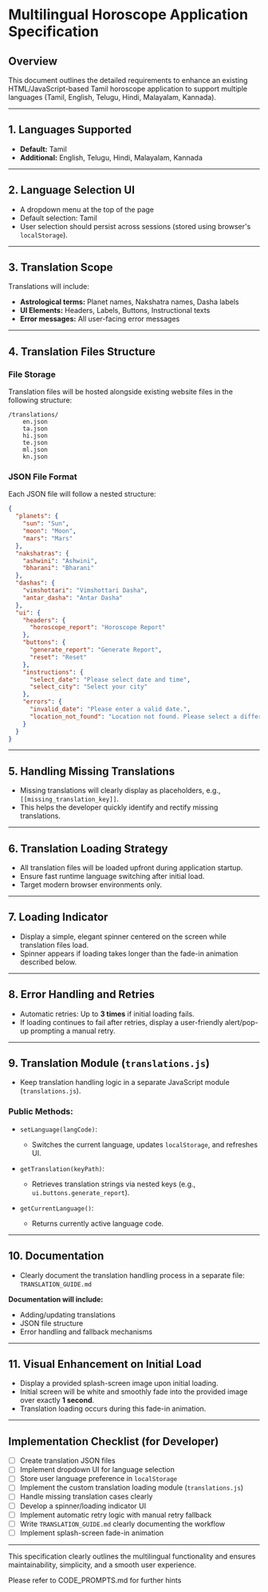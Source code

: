 # Multilingual Horoscope Application Specification

## Overview

This document outlines the detailed requirements to enhance an existing HTML/JavaScript-based Tamil horoscope application to support multiple languages (Tamil, English, Telugu, Hindi, Malayalam, Kannada).

---

## 1. Languages Supported

* **Default:** Tamil
* **Additional:** English, Telugu, Hindi, Malayalam, Kannada

---

## 2. Language Selection UI

* A dropdown menu at the top of the page
* Default selection: Tamil
* User selection should persist across sessions (stored using browser's `localStorage`).

---

## 3. Translation Scope

Translations will include:

* **Astrological terms:** Planet names, Nakshatra names, Dasha labels
* **UI Elements:** Headers, Labels, Buttons, Instructional texts
* **Error messages:** All user-facing error messages

---

## 4. Translation Files Structure

### File Storage

Translation files will be hosted alongside existing website files in the following structure:

```
/translations/
    en.json
    ta.json
    hi.json
    te.json
    ml.json
    kn.json
```

### JSON File Format

Each JSON file will follow a nested structure:

```json
{
  "planets": {
    "sun": "Sun",
    "moon": "Moon",
    "mars": "Mars"
  },
  "nakshatras": {
    "ashwini": "Ashwini",
    "bharani": "Bharani"
  },
  "dashas": {
    "vimshottari": "Vimshottari Dasha",
    "antar_dasha": "Antar Dasha"
  },
  "ui": {
    "headers": {
      "horoscope_report": "Horoscope Report"
    },
    "buttons": {
      "generate_report": "Generate Report",
      "reset": "Reset"
    },
    "instructions": {
      "select_date": "Please select date and time",
      "select_city": "Select your city"
    },
    "errors": {
      "invalid_date": "Please enter a valid date.",
      "location_not_found": "Location not found. Please select a different city."
    }
  }
}
```

---

## 5. Handling Missing Translations

* Missing translations will clearly display as placeholders, e.g., `[[missing_translation_key]]`.
* This helps the developer quickly identify and rectify missing translations.

---

## 6. Translation Loading Strategy

* All translation files will be loaded upfront during application startup.
* Ensure fast runtime language switching after initial load.
* Target modern browser environments only.

---

## 7. Loading Indicator

* Display a simple, elegant spinner centered on the screen while translation files load.
* Spinner appears if loading takes longer than the fade-in animation described below.

---

## 8. Error Handling and Retries

* Automatic retries: Up to **3 times** if initial loading fails.
* If loading continues to fail after retries, display a user-friendly alert/pop-up prompting a manual retry.

---

## 9. Translation Module (`translations.js`)

* Keep translation handling logic in a separate JavaScript module (`translations.js`).

### Public Methods:

* `setLanguage(langCode)`:

  * Switches the current language, updates `localStorage`, and refreshes UI.
* `getTranslation(keyPath)`:

  * Retrieves translation strings via nested keys (e.g., `ui.buttons.generate_report`).
* `getCurrentLanguage()`:

  * Returns currently active language code.

---

## 10. Documentation

* Clearly document the translation handling process in a separate file: `TRANSLATION_GUIDE.md`

**Documentation will include:**

* Adding/updating translations
* JSON file structure
* Error handling and fallback mechanisms

---

## 11. Visual Enhancement on Initial Load

* Display a provided splash-screen image upon initial loading.
* Initial screen will be white and smoothly fade into the provided image over exactly **1 second**.
* Translation loading occurs during this fade-in animation.

---

## Implementation Checklist (for Developer)

* [ ] Create translation JSON files
* [ ] Implement dropdown UI for language selection
* [ ] Store user language preference in `localStorage`
* [ ] Implement the custom translation loading module (`translations.js`)
* [ ] Handle missing translation cases clearly
* [ ] Develop a spinner/loading indicator UI
* [ ] Implement automatic retry logic with manual retry fallback
* [ ] Write `TRANSLATION_GUIDE.md` clearly documenting the workflow
* [ ] Implement splash-screen fade-in animation

---

This specification clearly outlines the multilingual functionality and ensures maintainability, simplicity, and a smooth user experience.


Please refer to CODE_PROMPTS.md for further hints
